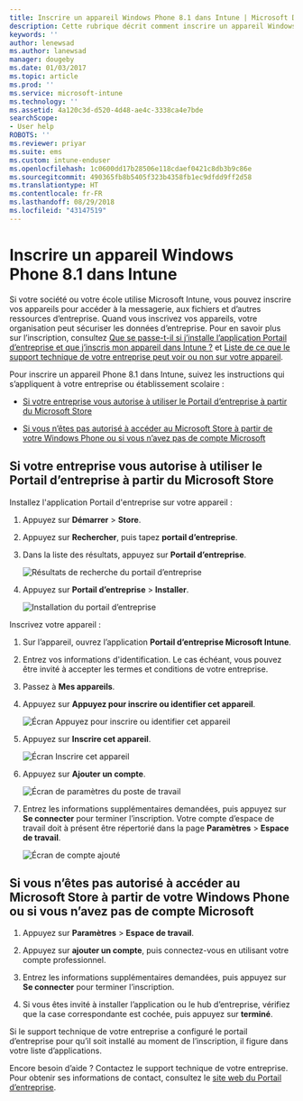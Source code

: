 ```yaml
---
title: Inscrire un appareil Windows Phone 8.1 dans Intune | Microsoft Docs
description: Cette rubrique décrit comment inscrire un appareil Windows Phone 8.1 dans Intune
keywords: ''
author: lenewsad
ms.author: lanewsad
manager: dougeby
ms.date: 01/03/2017
ms.topic: article
ms.prod: ''
ms.service: microsoft-intune
ms.technology: ''
ms.assetid: 4a120c3d-d520-4d48-ae4c-3338ca4e7bde
searchScope:
- User help
ROBOTS: ''
ms.reviewer: priyar
ms.suite: ems
ms.custom: intune-enduser
ms.openlocfilehash: 1c0600dd17b28506e118cdaef0421c8db3b9c86e
ms.sourcegitcommit: 490365fb8b5405f323b4358fb1ec9dfdd9ff2d58
ms.translationtype: HT
ms.contentlocale: fr-FR
ms.lasthandoff: 08/29/2018
ms.locfileid: "43147519"
---
```

# <a name="enroll-your-windows-phone-81-device-in-intune"></a>Inscrire un appareil Windows Phone 8.1 dans Intune

Si votre société ou votre école utilise Microsoft Intune, vous pouvez inscrire vos appareils pour accéder à la messagerie, aux fichiers et d’autres ressources d’entreprise. Quand vous inscrivez vos appareils, votre organisation peut sécuriser les données d’entreprise. Pour en savoir plus sur l’inscription, consultez [Que se passe-t-il si j’installe l’application Portail d’entreprise et que j’inscris mon appareil dans Intune ?](what-happens-if-you-install-the-company-portal-app-and-enroll-your-device-in-intune-windows.md) et [Liste de ce que le support technique de votre entreprise peut voir ou non sur votre appareil](what-info-can-your-company-see-when-you-enroll-your-device-in-intune.md).


Pour inscrire un appareil Phone 8.1 dans Intune, suivez les instructions qui s’appliquent à votre entreprise ou établissement scolaire :

-   [Si votre entreprise vous autorise à utiliser le Portail d’entreprise à partir du Microsoft Store](#if-your-company-lets-you-use-the-company-portal-from-the-windows-store)

-   [Si vous n’êtes pas autorisé à accéder au Microsoft Store à partir de votre Windows Phone ou si vous n’avez pas de compte Microsoft](#if-you-are-not-allowed-to-access-the-windows-store-from-your-windows-phone-or-if-you-do-not-have-a-microsoft-account)

## <a name="if-your-company-lets-you-use-the-company-portal-from-the-microsoft-store"></a>Si votre entreprise vous autorise à utiliser le Portail d’entreprise à partir du Microsoft Store
Installez l'application Portail d'entreprise sur votre appareil :

1.  Appuyez sur **Démarrer** &gt; **Store**.

2.  Appuyez sur **Rechercher**, puis tapez **portail d’entreprise**.

3.  Dans la liste des résultats, appuyez sur **Portail d’entreprise**.

    ![Résultats de recherche du portail d’entreprise](./media/WP81-1-CP-search-store-v2.png)

4.  Appuyez sur **Portail d’entreprise** &gt; **Installer**.

    ![Installation du portail d’entreprise](./media/WP81-2-CP-install-v2.png)

Inscrivez votre appareil :

1.  Sur l’appareil, ouvrez l’application **Portail d’entreprise Microsoft Intune**.

2.  Entrez vos informations d'identification. Le cas échéant, vous pouvez être invité à accepter les termes et conditions de votre entreprise.

3.  Passez à **Mes appareils**.

4.  Appuyez sur **Appuyez pour inscrire ou identifier cet appareil**.

    ![Écran Appuyez pour inscrire ou identifier cet appareil](./media/WP81-enroll-1-swipe-my-devices.png)

5.  Appuyez sur **Inscrire cet appareil**.

    ![Écran Inscrire cet appareil](./media/WP81-enroll-2-enroll-this-device.png)

6.  Appuyez sur **Ajouter un compte**.

    ![Écran de paramètres du poste de travail](./media/WP81-enroll-3-workplace-add-acct.png)

7.  Entrez les informations supplémentaires demandées, puis appuyez sur **Se connecter** pour terminer l’inscription. Votre compte d’espace de travail doit à présent être répertorié dans la page **Paramètres** &gt; **Espace de travail**.

    ![Écran de compte ajouté](./media/WP81-enroll-4-account-added.png)

## <a name="if-you-are-not-allowed-to-access-the-microsoft-store-from-your-windows-phone-or-if-you-do-not-have-a-microsoft-account"></a>Si vous n’êtes pas autorisé à accéder au Microsoft Store à partir de votre Windows Phone ou si vous n’avez pas de compte Microsoft

1.  Appuyez sur **Paramètres** &gt; **Espace de travail**.

2.  Appuyez sur **ajouter un compte**, puis connectez-vous en utilisant votre compte professionnel.

3.  Entrez les informations supplémentaires demandées, puis appuyez sur **Se connecter** pour terminer l’inscription.

4.  Si vous êtes invité à installer l’application ou le hub d’entreprise, vérifiez que la case correspondante est cochée, puis appuyez sur **terminé**.

Si le support technique de votre entreprise a configuré le portail d’entreprise pour qu’il soit installé au moment de l’inscription, il figure dans votre liste d’applications.

Encore besoin d’aide ? Contactez le support technique de votre entreprise. Pour obtenir ses informations de contact, consultez le [site web du Portail d’entreprise](https://go.microsoft.com/fwlink/?linkid=2010980).
